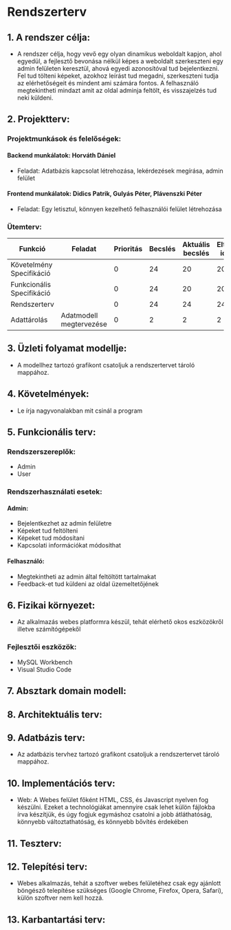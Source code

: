 # Rendszerterv
## 1. A rendszer célja:
- A rendszer célja, hogy vevő egy olyan dinamikus weboldalt kapjon, ahol egyedül, a fejlesztő bevonása nélkül képes a weboldalt szerkeszteni egy admin felületen keresztül, ahová egyedi azonosítóval tud bejelentkezni. Fel tud tölteni képeket, azokhoz leírást tud megadni, szerkeszteni tudja az elérhetőségeit és mindent ami számára fontos. A felhasználó megtekintheti mindazt amit az oldal adminja feltölt, és visszajelzés tud neki küldeni.
## 2. Projektterv:
### Projektmunkások és felelőségek:
#### Backend munkálatok: Horváth Dániel
 - Feladat: Adatbázis kapcsolat létrehozása, lekérdezések megírása, admin felület
#### Frontend munkálatok: Didics Patrik, Gulyás Péter, Plávenszki Péter
- Feladat: Egy letisztul, könnyen kezelhető felhasználói felület létrehozása
### Ütemterv:

|Funkció|Feladat|Prioritás|Becslés|Aktuális becslés|Eltelt idő|Hátralévő idő|
|---|---|---|---|---|---|---|
|Követelmény Specifikáció||0|24|20|20|0|
|Funkcionális Specifikáció||0|24|20|20|0|
|Rendszerterv||0|24|24|24|0|
|Adattárolás|Adatmodell megtervezése|0|2|2|2|0|
## 3. Üzleti folyamat modellje:
- A modellhez tartozó grafikont csatoljuk a rendszertervet tároló mappához.
## 4. Követelmények:
- Le írja nagyvonalakban mit csinál a program
## 5. Funkcionális terv: 
### Rendszerszereplők: 
- Admin
- User
### Rendszerhasználati esetek:
#### Admin:
- Bejelentkezhet az admin felületre
- Képeket tud feltölteni
- Képeket tud módosítani
- Kapcsolati információkat módosíthat
#### Felhasználó:
- Megtekintheti az admin által feltöltött tartalmakat
- Feedback-et tud küldeni az oldal üzemeltetőjének
## 6. Fizikai környezet:
- Az alkalmazás webes platformra készül, tehát elérhető okos eszközökről illetve számítógépekől
### Fejlesztői eszközök:
- MySQL Workbench
- Visual Studio Code
## 7. Absztark domain modell:

## 8. Architektuális terv: 

## 9. Adatbázis terv: 
- Az adatbázis tervhez tartozó grafikont csatoljuk a rendszertervet tároló mappához.

## 10. Implementációs terv:
- Web: 
A Webes felület főként HTML, CSS, és Javascript nyelven fog készülni.
Ezeket a technológiákat amennyire csak lehet külön fájlokba írva készítjük, és
úgy fogjuk egymáshoz csatolni a jobb átláthatóság, könnyebb változtathatóság,
és könnyebb bővítés érdekében

## 11. Teszterv: 

## 12. Telepítési terv: 
- Webes alkalmazás, tehát a szoftver webes felületéhez csak egy ajánlott böngésző telepítése
szükséges (Google Chrome, Firefox, Opera, Safari), külön szoftver
nem kell hozzá.

## 13. Karbantartási terv:
